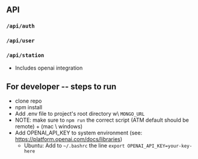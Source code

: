 ## API

### `/api/auth`

### `/api/user`

### `/api/station`

- Includes openai integration

## For developer -- steps to run

- clone repo
- npm install
- Add .env file to project's root directory w\ `MONGO_URL`
- NOTE: make sure to `npm run` the correct script (ATM default should be remote) + (mac \ windows)
- Add OPENAI_API_KEY to system environment (see: https://platform.openai.com/docs/libraries)
  - Ubuntu: Add to `~/.bashrc` the line `export OPENAI_API_KEY=your-key-here`
